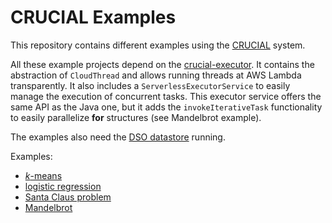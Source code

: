 # CRUCIAL Examples

This repository contains different examples using the
[CRUCIAL](https://github.com/crucial-project/crucial) system.

All these example projects depend on the
[crucial-executor](https://github.com/crucial-project/executor).
It contains the abstraction of `CloudThread` and allows running threads at
AWS Lambda transparently.
It also includes a `ServerlessExecutorService` to easily manage the execution
of concurrent tasks.
This executor service offers the same API as the Java one, but it adds the
`invokeIterativeTask` functionality to easily parallelize **for** structures
(see Mandelbrot example).

The examples also need the [DSO datastore](https://github.com/crucial-project/dso)
running.

Examples:

- [_k_-means](./kmeans)
- [logistic regression](./logistic-regression)
- [Santa Claus problem](./santa-claus)
- [Mandelbrot](./mandelbrot)
